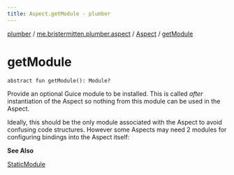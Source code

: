 ```yaml
---
title: Aspect.getModule - plumber
---
```


[plumber](../../index.html) / [me.bristermitten.plumber.aspect](../index.html) / [Aspect](index.html) / [getModule](./get-module.html)

# getModule

`abstract fun getModule(): Module?`

Provide an optional Guice module to be installed.
This is called *after* instantiation of the Aspect so nothing from this module can be used in the Aspect.

Ideally, this should be the only module associated with the Aspect to avoid confusing code structures.
However some Aspects may need 2 modules for configuring bindings into the Aspect itself:

**See Also**

[StaticModule](../-static-module/index.html)


